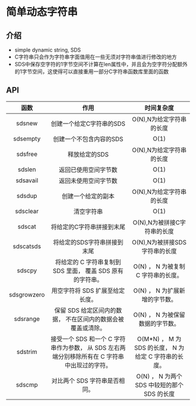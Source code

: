 # 简单动态字符串

## 介绍
- simple dynamic string, SDS
- C字符串只会作为字符串字面值用在一些无须对字符串值进行修改的地方
- SDS中保存空字符的1字节空间不计算在len属性中，并且会为空字符分配额外的1字节空间，这使得可以直接重用一部分C字符串函数库里面的函数

## API
函数|作用|时间复杂度
|:---:|:--:|:----:|
sdsnew|创建一个给定C字符串的SDS|O(N),N为给定字符串的长度
sdsempty|创建一个不包含内容的SDS|O(1)
sdsfree|释放给定的SDS|O(N),N为给定字符串的长度
sdslen|返回已使用空间字节数|O(1)
sdsavail|返回未使用空间字节数|O(1)
sdsdup|创建一个给定的副本|O(N),N为给定字符串的长度
sdsclear|清空字符串|O(1)
sdscat|将给定的C字符串拼接到末尾|O(N),N为被拼接C字符串的长度
sdscatsds|将给定的SDS字符串拼接到末尾|O(N),N为被拼接SDS字符串的长度
sdscpy|将给定的 C 字符串复制到 SDS 里面， 覆盖 SDS 原有的字符串。|	O(N) ， N 为被复制 C 字符串的长度。
sdsgrowzero|用空字符将 SDS 扩展至给定长度。	|O(N) ， N 为扩展新增的字节数。
sdsrange|保留 SDS 给定区间内的数据， 不在区间内的数据会被覆盖或清除。|	O(N) ， N 为被保留数据的字节数。
sdstrim|接受一个 SDS 和一个 C 字符串作为参数， 从 SDS 左右两端分别移除所有在 C 字符串中出现过的字符。|O(M*N) ， M 为 SDS 的长度， N 为给定 C 字符串的长度。
sdscmp|对比两个 SDS 字符串是否相同。|O(N) ， N 为两个 SDS 中较短的那个 SDS 的长度